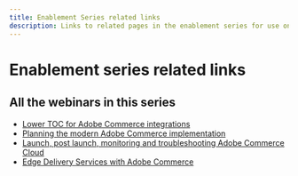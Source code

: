 ```yaml
---
title: Enablement Series related links
description: Links to related pages in the enablement series for use on all the individual pages
---
```

# Enablement series related links

## All the webinars in this series

* [Lower TOC for Adobe Commerce integrations](../enablement-series/lower-total-cost-of-owership-commerce-integrations.md)
* [Planning the modern Adobe Commerce implementation](../enablement-series/planning-the-modern-adobe-commerce-implementation.md)
* [Launch, post launch, monitoring and troubleshooting Adobe Commerce Cloud](../enablement-series/launch-post-launch-monitoring-and-troubleshooting.md)
* [Edge Delivery Services with Adobe Commerce](../enablement-series/edge-delivery-services-with-adobe-commerce.md)

